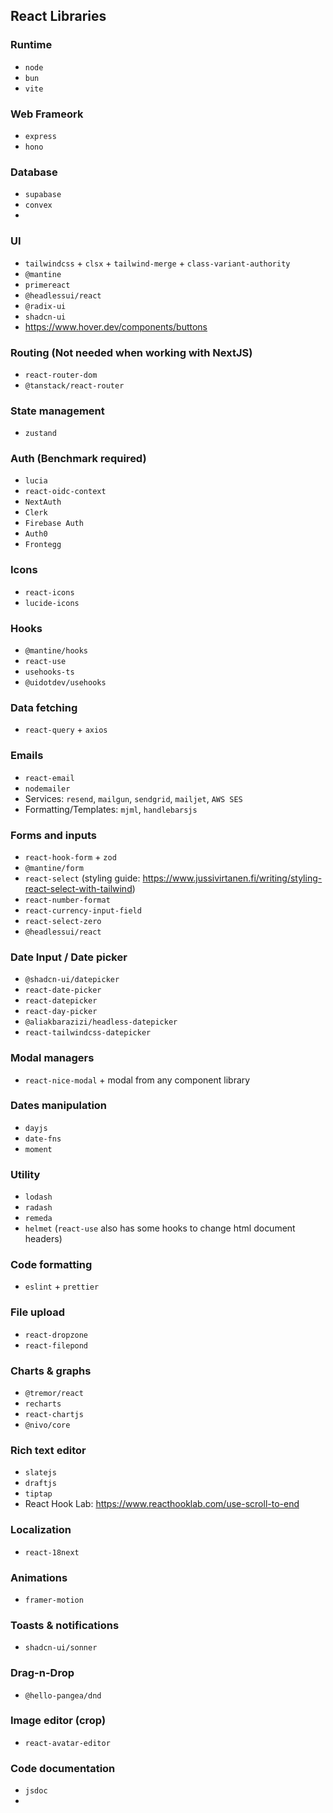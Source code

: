 ## React Libraries

### Runtime

- `node`
- `bun`
- `vite`

### Web Frameork

- `express`
- `hono`

### Database

- `supabase`
- `convex`
-

### UI

- `tailwindcss` + `clsx` + `tailwind-merge` + `class-variant-authority`
- `@mantine`
- `primereact`
- `@headlessui/react`
- `@radix-ui`
- `shadcn-ui`
- https://www.hover.dev/components/buttons

### Routing (Not needed when working with NextJS)

- `react-router-dom`
- `@tanstack/react-router`

### State management

- `zustand`

### Auth (Benchmark required)

- `lucia`
- `react-oidc-context`
- `NextAuth`
- `Clerk`
- `Firebase Auth`
- `Auth0`
- `Frontegg`

### Icons

- `react-icons`
- `lucide-icons`

### Hooks

- `@mantine/hooks`
- `react-use`
- `usehooks-ts`
- `@uidotdev/usehooks`

### Data fetching

- `react-query` + `axios`

### Emails

- `react-email`
- `nodemailer`
- Services: `resend`, `mailgun`, `sendgrid`, `mailjet`, `AWS SES`
- Formatting/Templates: `mjml`, `handlebarsjs`

### Forms and inputs

- `react-hook-form` + `zod`
- `@mantine/form`
- `react-select` (styling guide: https://www.jussivirtanen.fi/writing/styling-react-select-with-tailwind)
- `react-number-format`
- `react-currency-input-field`
- `react-select-zero`
- `@headlessui/react`

### Date Input / Date picker

- `@shadcn-ui/datepicker`
- `react-date-picker`
- `react-datepicker`
- `react-day-picker`
- `@aliakbarazizi/headless-datepicker`
- `react-tailwindcss-datepicker`

### Modal managers

- `react-nice-modal` + modal from any component library

### Dates manipulation

- `dayjs`
- `date-fns`
- `moment`

### Utility

- `lodash`
- `radash`
- `remeda`
- `helmet` (`react-use` also has some hooks to change html document headers)

### Code formatting

- `eslint` + `prettier`

### File upload

- `react-dropzone`
- `react-filepond`

### Charts & graphs

- `@tremor/react`
- `recharts`
- `react-chartjs`
- `@nivo/core`

### Rich text editor

- `slatejs`
- `draftjs`
- `tiptap`
- React Hook Lab: https://www.reacthooklab.com/use-scroll-to-end

### Localization

- `react-18next`

### Animations

- `framer-motion`

### Toasts & notifications

- `shadcn-ui/sonner`

### Drag-n-Drop

- `@hello-pangea/dnd`

### Image editor (crop)

- `react-avatar-editor`

### Code documentation

- `jsdoc`
-
